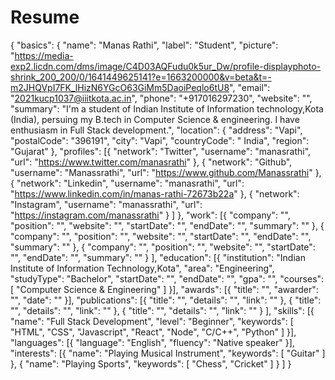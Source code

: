 # Resume
{
    "basics": {
        "name": "Manas Rathi",
        "label": "Student",
        "picture": "https://media-exp2.licdn.com/dms/image/C4D03AQFudu0k5ur_Dw/profile-displayphoto-shrink_200_200/0/1641449625141?e=1663200000&v=beta&t=-m2JHQVpI7FK_lHizN6YGcO63GiMm5DaoiPeqlo6tU8",
        "email": "2021kucp1037@iiitkota.ac.in",
        "phone": "+917016297230",
        "website": "",
        "summary": "I'm a student of Indian Institute of Information technology,Kota (India), persuing my B.tech in Computer Science & engineering. I have enthusiasm in Full Stack development.",
        "location": {
            "address": "Vapi",
            "postalCode": "396191",
            "city": "Vapi",
            "countryCode": " India",
            "region": "Gujarat"
        },
        "profiles": [{
                "network": "Twitter",
                "username": "manasrathi",
                "url": "https://www.twitter.com/manasrathi"
            },
            {
                "network": "Github",
                "username": "Manassrathi",
                "url": "https://www.github.com/Manassrathi"
            },
            {
                "network": "Linkedin",
                "username": "manasrathi",
                "url": "https://www.linkedin.com/in/manas-rathi-72673b22a"
            },
            {
                "network": "Instagram",
                "username": "manassrathi",
                "url": "https://instagram.com/manassrathi"
            }
        ]
    },
    "work": [{
            "company": "",
            "position": "",
            "website": "",
            "startDate": "",
            "endDate": "",
            "summary": ""
        },
        {
            "company": "",
            "position": "",
            "website": "",
            "startDate": "",
            "endDate": "",
            "summary": ""
        },
        {
            "company": "",
            "position": "",
            "website": "",
            "startDate": "",
            "endDate": "",
            "summary": ""
        }
    ],
    "education": [{
        "institution": "Indian Institute of Information Technology,Kota",
        "area": "Engineering",
        "studyType": "Bachelor",
        "startDate": "",
        "endDate": "",
        "gpa": "",
        "courses": [
            "Computer Science & Engineering"
        ]
    }],
    "awards": [{
        "title": "",
        "awarder": "",
        "date": ""
    }],
    "publications": [{
            "title": "",
            "details": "",
            "link": ""
        },
        {
            "title": "",
            "details": "",
            "link": ""
        },
        {
            "title": "",
            "details": "",
            "link": ""
        }
    ],
    "skills": [{
        "name": "Full Stack Development",
        "level": "Beginner",
        "keywords": [
            "HTML",
            "CSS",
            "Javascript",
            "React",
            "Node",
            "C/C++",
            "Python"
        ]
    }],
    "languages": [{
        "language": "English",
        "fluency": "Native speaker"
    }],
    "interests": [{
            "name": "Playing Musical Instrument",
            "keywords": [
                "Guitar"
            ]
        },
        {
            "name": "Playing Sports",
            "keywords": [
                "Chess",
                "Cricket"
            ]
        }
    ]
}

